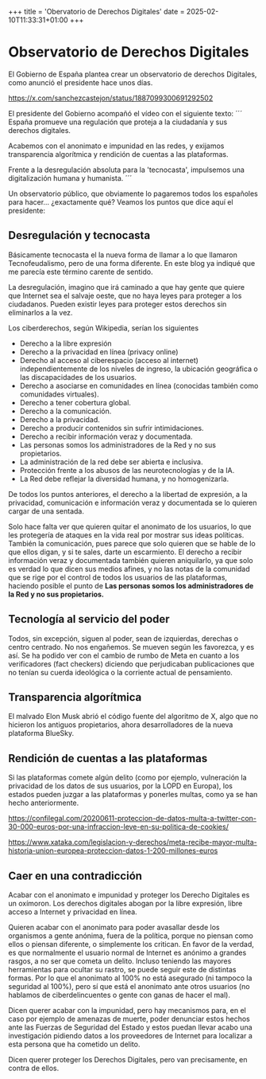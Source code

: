 +++
title = 'Obervatorio de Derechos Digitales'
date = 2025-02-10T11:33:31+01:00
+++

# Observatorio de Derechos Digitales

El Gobierno de España plantea crear un observatorio de derechos Digitales, como anunció el presidente hace unos días.

https://x.com/sanchezcastejon/status/1887099300691292502

El presidente del Gobierno acompañó el vídeo con el siguiente texto:
´´´
España promueve una regulación que proteja a la ciudadanía y sus derechos digitales.

Acabemos con el anonimato e impunidad en las redes, y exijamos transparencia algorítmica y rendición de cuentas a las plataformas.

Frente a la desregulación absoluta para la 'tecnocasta', impulsemos una digitalización humana y humanista.
´´´

Un observatorio público, que obviamente lo pagaremos todos los españoles para hacer… ¿exactamente qué? Veamos los puntos que dice aquí el presidente:

## Desregulación y tecnocasta
Básicamente tecnocasta el la nueva forma de llamar a lo que llamaron Tecnofeudalismo, pero de una forma diferente. En este blog ya indiqué que me parecía este término carente de sentido.

La desregulación, imagino que irá caminado a que hay gente que quiere que Internet sea el salvaje oeste, que no haya leyes para proteger a los ciudadanos. 
Pueden existir leyes para proteger estos derechos sin eliminarlos a la vez.

Los ciberderechos, según Wikipedia, serían los siguientes

- Derecho a la libre expresión
- Derecho a la privacidad en línea (privacy online)
- Derecho al acceso al ciberespacio (acceso al internet) independientemente de los niveles de ingreso, la ubicación geográfica o las discapacidades de los usuarios.
- Derecho a asociarse en comunidades en línea (conocidas también como comunidades virtuales).
- Derecho a tener cobertura global.
- Derecho a la comunicación.
- Derecho a la privacidad.
- Derecho a producir contenidos sin sufrir intimidaciones.
- Derecho a recibir información veraz y documentada.
- Las personas somos los administradores de la Red y no sus propietarios.
- La administración de la red debe ser abierta e inclusiva.
- Protección frente a los abusos de las neurotecnologías y de la IA.
- La Red debe reflejar la diversidad humana, y no homogenizarla.

De todos los puntos anteriores, el derecho a la libertad de expresión, a la privacidad, comunicación e información veraz y documentada se lo quieren cargar de una sentada.

Solo hace falta ver que quieren quitar el anonimato de los usuarios, lo que les protegería de ataques en la vida real por mostrar sus ideas políticas. También la comunicación, pues parece que solo quieren que se hable de lo que ellos digan, y si te sales, darte un escarmiento.
El derecho a recibir información veraz y documentada también quieren aniquilarlo, ya que solo es verdad lo que dicen sus medios afines, y no las notas de la comunidad que se rige por el control de todos los usuarios de las plataformas, haciendo posible el punto de **Las personas somos los administradores de la Red y no sus propietarios.**

## Tecnología al servicio del poder
Todos, sin excepción, siguen al poder, sean de izquierdas, derechas o centro centrado. No nos engañemos. Se mueven según les favorezca, y es así. Se ha podido ver con el cambio de rumbo de Meta en cuanto a los verificadores (fact checkers) diciendo que perjudicaban publicaciones que no tenían su cuerda ideológica o la corriente actual de pensamiento.

## Transparencia algorítmica
El malvado Elon Musk abrió el código fuente del algoritmo de X, algo que no hicieron los antiguos propietarios, ahora desarrolladores de la nueva plataforma BlueSky.

## Rendición de cuentas a las plataformas
Si las plataformas comete algún delito (como por ejemplo, vulneración la privacidad de los datos de sus usuarios, por la LOPD en Europa), los estados pueden juzgar a las plataformas y ponerles multas, como ya se han hecho anteriormente.

https://confilegal.com/20200611-proteccion-de-datos-multa-a-twitter-con-30-000-euros-por-una-infraccion-leve-en-su-politica-de-cookies/

https://www.xataka.com/legislacion-y-derechos/meta-recibe-mayor-multa-historia-union-europea-proteccion-datos-1-200-millones-euros

## Caer en una contradicción
Acabar con el anonimato e impunidad y proteger los Derecho Digitales es un oxímoron.
Los derechos digitales abogan por la libre expresión, libre acceso a Internet y privacidad en línea.

Quieren acabar con el anonimato para poder avasallar desde los organismos a gente anónima, fuera de la política, porque no piensan como ellos o piensan diferente, o simplemente los critican.
En favor de la verdad, es que normalmente el usuario normal de Internet es anónimo a grandes rasgos, a no ser que cometa un delito. Incluso teniendo las mayores herramientas para ocultar su rastro, se puede seguir este de distintas formas.
Por lo que el anonimato al 100% no está asegurado (ni tampoco la seguridad al 100%), pero sí que está el anonimato ante otros usuarios (no hablamos de ciberdelincuentes o gente con ganas de hacer el mal).

Dicen querer acabar con la impunidad, pero hay mecanismos para, en el caso por ejemplo de amenazas de muerte, poder denunciar estos hechos ante las Fuerzas de Seguridad del Estado y estos puedan llevar acabo una investigación pidiendo datos a los proveedores de Internet para localizar a esta persona que ha cometido un delito.

Dicen querer proteger los Derechos Digitales, pero van precisamente, en contra de ellos.